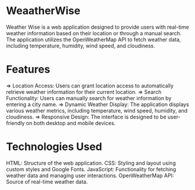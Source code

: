 # WeaatherWise

Weather Wise is a web application designed to provide users with real-time weather information based on their location or through a manual search. The application utilizes the OpenWeatherMap API to fetch weather data, including temperature, humidity, wind speed, and cloudiness.


# Features
=> Location Access: Users can grant location access to automatically retrieve weather information for their current location.
=> Search Functionality: Users can manually search for weather information by entering a city name.
=> Dynamic Weather Display: The application displays various weather metrics, including temperature, wind speed, humidity, and cloudiness.
=> Responsive Design: The interface is designed to be user-friendly on both desktop and mobile devices.



# Technologies Used
HTML: Structure of the web application.
CSS: Styling and layout using custom styles and Google Fonts.
JavaScript: Functionality for fetching weather data and managing user interactions.
OpenWeatherMap API: Source of real-time weather data.

